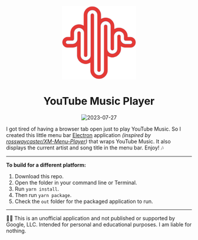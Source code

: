 <p align="center">
  <img width="200" height="200" src="Icon.png">
</p>

<h1 align="center">YouTube Music Player</h1>

<p align="center">
<img width="450" alt="2023-07-27" src="https://github.com/TBR-Development/YTM-Menu-Player/assets/17615050/a4e0cc23-2253-4be0-9e9c-9753c8b89464">
</p>

I got tired of having a browser tab open just to play YouTube Music. So I created this little menu bar [Electron](https://www.electronjs.org/) application *(inspired by [rosswaycaster/XM-Menu-Player][XMMenuPlayer])* that wraps YouTube Music. It also displays the current artist and song title in the menu bar. Enjoy! 🎶

---

**To build for a different platform:**
1. Download this repo.
2. Open the folder in your command line or Terminal.
3. Run `yarn install`.
4. Then run `yarn package`.
5. Check the `out` folder for the packaged application to run.

---

🧑‍⚖️ This is an unofficial application and not published or supported by Google, LLC. Intended for personal and educational purposes. I am liable for nothing.

[XMMenuPlayer]: https://github.com/rosswaycaster/XM-Menu-Player
